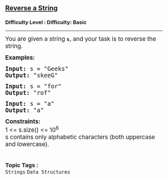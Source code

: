 <h2><a href="https://www.geeksforgeeks.org/problems/reverse-a-string/1?page=1&category=Strings&sortBy=difficulty">Reverse a String</a></h2><h3>Difficulty Level : Difficulty: Basic</h3><hr><div class="problems_problem_content__Xm_eO"><p><span style="font-size: 14pt;">You are given a string <strong><code>s</code></strong>, and your task is to reverse the string.</span></p>
<p><span style="font-size: 14pt;"><strong>Examples:</strong></span></p>
<pre><span style="font-size: 14pt;"><strong>Input: </strong>s = "Geeks"
<strong>Output: </strong>"skeeG"
</span></pre>
<pre><span style="font-size: 14pt;"><strong>Input: </strong>s = "for"
<strong>Output: </strong>"rof"</span></pre>
<pre><span style="font-size: 14pt;"><strong>Input: </strong>s = "a"
<strong>Output: </strong>"a"</span></pre>
<p><span style="font-size: 14pt;"><strong>Constraints:</strong><br>1 &lt;= s.size() &lt;= 10<sup>6<br></sup>s contains only alphabetic characters (both uppercase and lowercase).</span></p></div><br><p><span style=font-size:18px><strong>Topic Tags : </strong><br><code>Strings</code>&nbsp;<code>Data Structures</code>&nbsp;